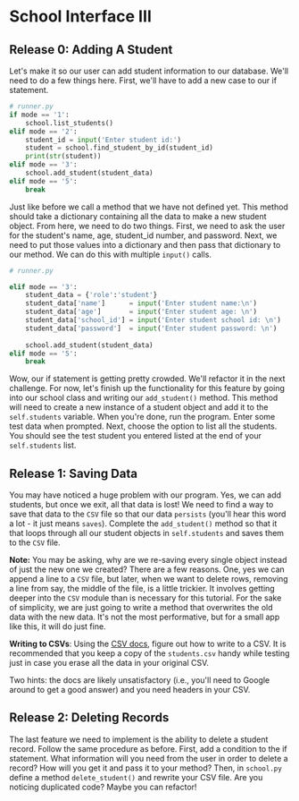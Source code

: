 # School Interface III

## Release 0: Adding A Student 

Let's make it so our user can add student information to our database. We'll need to do a few things here. First, we'll have to add a new case to our if statement. 

```Python
# runner.py
if mode == '1':
    school.list_students()
elif mode == '2':
    student_id = input('Enter student id:')
    student = school.find_student_by_id(student_id)
    print(str(student))
elif mode == '3':  
    school.add_student(student_data)
elif mode == '5':
    break  
```

Just like before we call a method that we have not defined yet. This method should take a dictionary containing all the data to make a new student object. From here, we need to do two things. First, we need to ask the user for the student's name, age, student_id number, and password. Next, we need to put those values into a dictionary and then pass that dictionary to our method. We can do this with multiple `input()` calls. 

```Python
# runner.py

elif mode == '3':
    student_data = {'role':'student'}
    student_data['name']      = input('Enter student name:\n')
    student_data['age']       = input('Enter student age: \n')
    student_data['school_id'] = input('Enter student school id: \n')
    student_data['password']  = input('Enter student password: \n')
  
    school.add_student(student_data)
elif mode == '5':
    break
```
Wow, our if statement is getting pretty crowded. We'll refactor it in the next challenge. For now, let's finish up the functionality for this feature by going into our school class and writing our `add_student()` method. This method will need to create a new instance of a student object and add it to the `self.students` variable. When you're done, run the program. Enter some test data when prompted. Next, choose the option to list all the students. You should see the test student you entered listed at the end of your `self.students` list.

## Release 1: Saving Data 

You may have noticed a huge problem with our program. Yes, we can add students, but once we exit, all that data is lost! We need to find a way to save that data to the `CSV` file so that our data `persists` (you'll hear this word a lot - it just means `saves`). Complete the `add_student()` method so that it that loops through all our student objects in `self.students` and saves them to the `CSV` file.

**Note:** You may be asking, why are we re-saving every single object instead of just the new one we created? There are a few reasons. One, yes we can append a line to a `CSV` file, but later, when we want to delete rows, removing a line from say, the middle of the file, is a little trickier. It involves getting deeper into the `CSV` module than is necessary for this tutorial. For the sake of simplicity, we are just going to write a method that overwrites the old data with the new data. It's not the most performative, but for a small app like this, it will do just fine.

**Writing to CSVs**:
Using the [CSV docs](https://docs.python.org/3/library/csv.html), figure out how to write to a CSV. It is recommended that you keep a copy of the `students.csv` handy while testing just in case you erase all the data in your original CSV.

Two hints: the docs are likely unsatisfactory (i.e., you'll need to Google around to get a good answer) and you need headers in your CSV.

## Release 2: Deleting Records  

The last feature we need to implement is the ability to delete a student record. Follow the same procedure as before. First, add a condition to the if statement. What information will you need from the user in order to delete a record? How will you get it and pass it to your method? Then, in `school.py` define a method `delete_student()` and rewrite your CSV file. Are you noticing duplicated code? Maybe you can refactor!